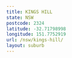 ```yaml
---
title: KINGS HILL
state: NSW
postcode: 2324
latitude: -32.71798998
longitude: 151.7752919
url: /nsw/kings-hill/
layout: suburb
---
```

